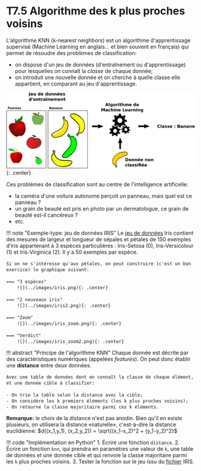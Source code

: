 # T7.5 Algorithme des k plus proches voisins

L'algorithme KNN (k-nearest neighbors) est un algorithme d'apprentissage supervisé (Machine Learning en anglais... et bien souvent en français) qui permet de résoudre des problèmes de classification:

- on dispose d'un jeu de données (d'entraînement ou d'apprentissage) pour lesquelles on connaît la *classe* de chaque donnée;
- on introduit une nouvelle donnée et on cherche à quelle classe elle appartient, en comparant au jeu d'apprentissage.

![](../images/machine_learning2.png){: .center} 


Ces problèmes de classification sont au centre de l'intelligence artificelle:

- la caméra d'une voiture autonome perçoit un panneau, mais quel est ce panneau ?
- un grain de beauté est pris en photo par un dermatologue, ce grain de beauté est-il cancéreux ?
- etc.

!!! note "Exemple-type: jeu de données IRIS"
    Le [jeu de données](https://fr.wikipedia.org/wiki/Iris_de_Fisher) Iris contient des mesures de largeur et longueur de sépales et pétales de 150 exemples d’iris appartenant à 3 espèces particulières : Iris-Setosa (0), Iris-Versicolour (1) et Iris-Virginica (2). Il y a 50 exemples par espèce.

    Si on ne s'intéresse qu'aux pétales, on peut construire (c'est un bon exercice) le graphique suivant:

    === "3 espèces"
        ![](../images/iris.png){: .center} 
    
    === "2 nouveaux iris"
        ![](../images/iris2.png){: .center} 

    === "Zoom"
        ![](../images/iris_zoom.png){: .center} 
    
    === "Verdict"
        ![](../images/iris_zoom2.png){: .center} 

!!! abstract "Principe de l'algorithme KNN"
    Chaque donnée est décrite par des caractéristiques numériques (appelées *features*). On peut donc établir une **distance** entre deux données.

    Avec une table de données dont on connaît la classe de chaque élément, et une donnée cible à classifier:

    - On trie la table selon la distance avec la cible;
    - On considère les k premiers éléments (les k plus proches voisins);
    - On retourne la classe majoritaire parmi ces k éléments.


**Remarque:** le choix de la distance n'est pas anodin. Bien qu'il en existe plusieurs, on utilisera la distance «naturelle», c'est-à-dire la distance euclidienne: $d((x_1,y_1), (x_2,y_2)) = \sqrt{(x_1-x_2)^2 + (y_1-y_2)^2}$

!!! code "Implémentation en Python"
    1. Écrire une fonction `distance`.
    2. Écrire un fonction `knn`, qui prendra en paramètres une valeur de `k`, une table de données et une donnée cible et qui renvoie la classe majoritaire parmi les `k` plus proches voisins.
    3. Tester la fonction sur le jeu issu du [fichier](../data/iris.csv) IRIS.